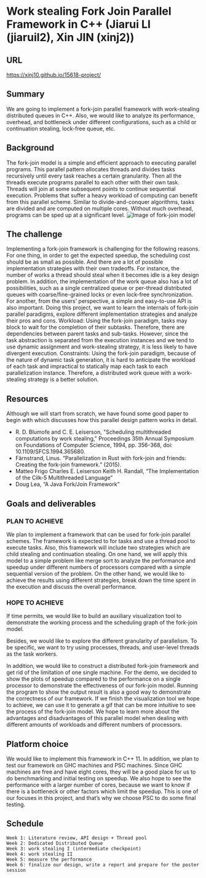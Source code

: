 # Work stealing Fork Join Parallel Framework in C++ (Jiarui LI (jiaruil2), Xin JIN (xinj2))

## URL
https://xinj10.github.io/15618-project/

## Summary
We are going to implement a fork-join parallel framework with work-stealing distributed queues in C++. Also, we would like to analyze its performance, overhead, and bottleneck under different configurations, such as a child or continuation stealing, lock-free queue, etc.

## Background 
The fork-join model is a simple and efficient approach to executing parallel programs. This parallel pattern allocates threads and divides tasks recursively until every task reaches a certain granularity. Then all the threads execute programs parallel to each other with their own task. Threads will join at some subsequent points to continue sequential execution. 
Problems that suffer a heavy workload of computing can benefit from this parallel scheme. Similar to divide-and-conquer algorithms, tasks are divided and are computed on multiple cores. Without much overhead, programs can be sped up at a significant level.
![Image of fork-join model](https://github.com/xinj10/15618-project/blob/gh-pages/iu.png)

## The challenge
Implementing a fork-join framework is challenging for the following reasons. For one thing, in order to get the expected speedup, the scheduling cost should be as small as possible. And there are a lot of possible implementation strategies with their own tradeoffs. For instance, the number of works a thread should steal when it becomes idle is a key design problem. In addition, the implementation of the work queue also has a lot of possibilities, such as a single centralized queue or per-thread distributed queues with coarse/fine-grained locks or even lock-free synchronization. For another, from the users’ perspective, a simple and easy-to-use API is also important. Doing this project, we want to learn the internals of fork-join parallel paradigms, explore different implementation strategies and analyze their pros and cons.
Workload:
Using the fork-join paradigm, tasks may block to wait for the completion of their subtasks. Therefore, there are dependencies between parent tasks and sub-tasks. However, since the task abstraction is separated from the execution instances and we tend to use dynamic assignment and work-stealing strategy, it is less likely to have divergent execution.
Constraints: 
Using the fork-join paradigm, because of the nature of dynamic task generation, it is hard to anticipate the workload of each task and impractical to statically map each task to each parallelization instance. Therefore, a distributed work queue with a work-stealing strategy is a better solution.

## Resources
Although we will start from scratch, we have found some good paper to begin with which discusses how this parallel design pattern works in detail. 
* R. D. Blumofe and C. E. Leiserson, "Scheduling multithreaded computations by work stealing," Proceedings 35th Annual Symposium on Foundations of Computer Science, 1994, pp. 356-368, doi: 10.1109/SFCS.1994.365680.
* Färnstrand, Linus. “Parallelization in Rust with fork-join and friends: Creating the fork-join framework.” (2015).
* Matteo Frigo Charles E. Leiserson Keith H. Randall, “The Implementation of the Cilk-5 Multithreaded Language”
* Doug Lea, “A Java Fork/Join Framework”

## Goals and deliverables
### PLAN TO ACHIEVE
We plan to implement a framework that can be used for fork-join parallel schemes. The framework is expected to for tasks and use a thread pool to execute tasks. Also, this framework will include two strategies which are child stealing and continuation stealing. On one hand, we will apply this model to a simple problem like merge sort to analyze the performance and speedup under different numbers of processors compared with a simple sequential version of the problem. On the other hand, we would like to achieve the results using different strategies,  break down the time spent in the execution and discuss the overall performance.

### HOPE TO ACHIEVE
If time permits, we would like to build an auxiliary visualization tool to demonstrate the working process and the scheduling graph of the fork-join model.

Besides, we would like to explore the different granularity of parallelism. To be specific, we want to try using processes, threads, and user-level threads as the task workers.

In addition, we would like to construct a distributed fork-join framework and get rid of the limitation of one single machine.
For the demo, we decided to show the plots of speedup compared to the performance on a single processor to demonstrate the effectiveness of our fork-join model. Running the program to show the output result is also a good way to demonstrate the correctness of our framework. If we finish the visualization tool we hope to achieve, we can use it to generate a gif that can be more intuitive to see the process of the fork-join model.
We hope to learn more about the advantages and disadvantages of this parallel model when dealing with different amounts of workloads and different numbers of processors.

## Platform choice
We would like to implement this framework in C++ 11. In addition, we plan to test our framework on GHC machines and PSC machines. Since GHC machines are free and have eight cores, they will be a good place for us to do benchmarking and initial testing on speedup. We also hope to see the performance with a larger number of cores, because we want to know if there is a bottleneck or other factors which limit the speedup. This is one of our focuses in this project, and that’s why we choose PSC to do some final testing. 

## Schedule
```
Week 1: Literature review, API design + Thread pool
Week 2: Dedicated Distributed Queue
Week 3: work stealing I (intermediate checkpoint)
Week 4: work stealing II
Week 5: measure the performance
Week 6: finalize our design, write a report and prepare for the poster session
```
